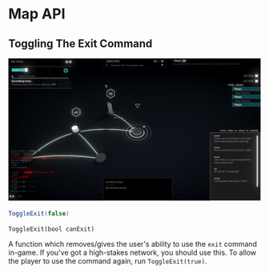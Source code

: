 # Map API
## Toggling The Exit Command
![](../img/MapExitExample.png)
```cs
ToggleExit(false)
```
`ToggleExit(bool canExit)`

A function which removes/gives the user's ability to use the `exit` command in-game. If you've got a high-stakes network, you should use this. To allow the player to use the command again, run `ToggleExit(true)`.